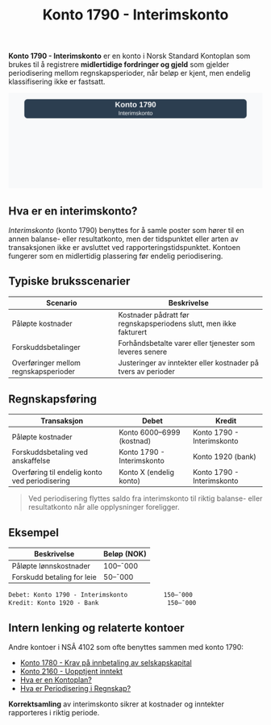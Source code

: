 ﻿---
title: "Konto 1790 - Interimskonto"
seoTitle: "1790-interimskonto"
description: '**Konto 1790 - Interimskonto** er en konto i Norsk Standard Kontoplan som brukes til å registrere **midlertidige fordringer og gjeld** som gjelder periodiserin...'
---

**Konto 1790 - Interimskonto** er en konto i Norsk Standard Kontoplan som brukes til å registrere **midlertidige fordringer og gjeld** som gjelder periodisering mellom regnskapsperioder, når beløp er kjent, men endelig klassifisering ikke er fastsatt.

![Illustrasjon av konto 1790 Interimskonto](1790-interimskonto-image.svg)

## Hva er en interimskonto?

*Interimskonto* (konto 1790) benyttes for å samle poster som hører til en annen balanse- eller resultatkonto, men der tidspunktet eller arten av transaksjonen ikke er avsluttet ved rapporteringstidspunktet. Kontoen fungerer som en midlertidig plassering før endelig periodisering.

## Typiske bruksscenarier

| Scenario                                         | Beskrivelse                                                  |
|--------------------------------------------------|--------------------------------------------------------------|
| Påløpte kostnader                                | Kostnader pådratt før regnskapsperiodens slutt, men ikke fakturert |
| Forskuddsbetalinger                              | Forhåndsbetalte varer eller tjenester som leveres senere      |
| Overføringer mellom regnskapsperioder            | Justeringer av inntekter eller kostnader på tvers av perioder |

## Regnskapsføring

| Transaksjon                                      | Debet                   | Kredit                    |
|--------------------------------------------------|--------------------------|---------------------------|
| Påløpte kostnader                                | Konto 6000–6999 (kostnad)| Konto 1790 - Interimskonto|
| Forskuddsbetaling ved anskaffelse                | Konto 1790 - Interimskonto| Konto 1920 (bank)        |
| Overføring til endelig konto ved periodisering   | Konto X (endelig konto)  | Konto 1790 - Interimskonto|

> Ved periodisering flyttes saldo fra interimskonto til riktig balanse- eller resultatkonto når alle opplysninger foreligger.

## Eksempel

| Beskrivelse                    | Beløp (NOK) |
|--------------------------------|-------------|
| Påløpte lønnskostnader         | 100–¯000     |
| Forskudd betaling for leie     | 50–¯000      |

```plaintext
Debet: Konto 1790 - Interimskonto          150–¯000
Kredit: Konto 1920 - Bank                   150–¯000
```

## Intern lenking og relaterte kontoer

Andre kontoer i NSÂ 4102 som ofte benyttes sammen med konto 1790:

* [Konto 1780 - Krav på innbetaling av selskapskapital](/blogs/kontoplan/1780-krav-pa-innbetaling-av-selskapskapital "Konto 1780 - Krav på innbetaling av selskapskapital")
* [Konto 2160 - Uopptjent inntekt](/blogs/kontoplan/2160-uopptjent-inntekt "Konto 2160 - Uopptjent inntekt")
* [Hva er en Kontoplan?](/blogs/regnskap/hva-er-kontoplan "Hva er en Kontoplan? Komplett Guide til Kontoplaner i Norsk Regnskap")
* [Hva er Periodisering i Regnskap?](/blogs/regnskap/hva-er-periodisering "Hva er Periodisering i Regnskap? Komplett Guide til Periodiseringsprinsippet")

**Korrektsamling** av interimskonto sikrer at kostnader og inntekter rapporteres i riktig periode.






